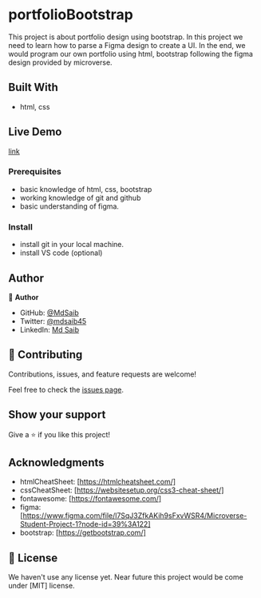 # portfolioBootstrap

 This project is about portfolio design using bootstrap. In this project we need to learn  how to parse a Figma design to create a UI. In the end, we would program our own portfolio using html, bootstrap following the figma design provided by microverse. 



## Built With

- html, css

## Live Demo

[link](https://mdsaib.github.io/portfolioMobileVersion/ )


### Prerequisites
- basic knowledge of html, css, bootstrap
- working knowledge of git and github
- basic understanding of figma.



### Install
- install git in your local machine.
- install VS code (optional)



## Author

👤 **Author**

- GitHub: [@MdSaib](https://github.com/MdSaib)
- Twitter: [@mdsaib45](https://twitter.com/mdsaib45)
- LinkedIn: [Md Saib](https://linkedin.com/in/mdsaib)


## 🤝 Contributing

Contributions, issues, and feature requests are welcome!

Feel free to check the [issues page](https://github.com/MdSaib/helloMicroverse/issues).

## Show your support

Give a ⭐️ if you like this project!

## Acknowledgments

- htmlCheatSheet: [https://htmlcheatsheet.com/]
- cssCheatSheet: [https://websitesetup.org/css3-cheat-sheet/]
- fontawesome: [https://fontawesome.com/]
- figma: [https://www.figma.com/file/l7SqJ3ZfkAKih9sFxvWSR4/Microverse-Student-Project-1?node-id=39%3A122]
- bootstrap: [https://getbootstrap.com/]

## 📝 License

We haven't use any license yet. Near future this project would be come under [MIT] license.